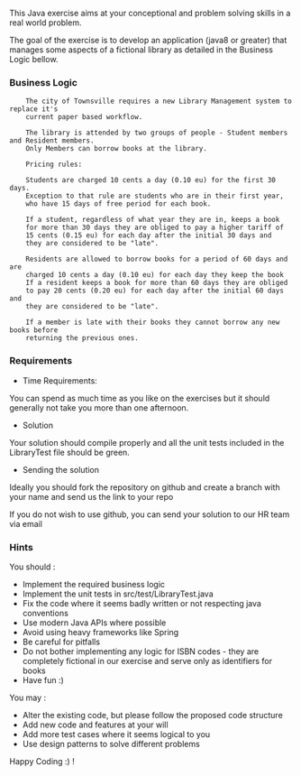 

This Java exercise aims at your conceptional and problem solving skills in a real world
problem.

The goal of the exercise is to develop an application (java8 or greater) that manages some aspects
of a fictional library as detailed in the Business Logic bellow.

### Business Logic

```text
    The city of Townsville requires a new Library Management system to replace it's
    current paper based workflow.
    
    The library is attended by two groups of people - Student members and Resident members.
    Only Members can borrow books at the library.
    
    Pricing rules:
    
    Students are charged 10 cents a day (0.10 eu) for the first 30 days.
    Exception to that rule are students who are in their first year,
    who have 15 days of free period for each book.
    
    If a student, regardless of what year they are in, keeps a book
    for more than 30 days they are obliged to pay a higher tariff of
    15 cents (0.15 eu) for each day after the initial 30 days and 
    they are considered to be "late".
    
    Residents are allowed to borrow books for a period of 60 days and are
    charged 10 cents a day (0.10 eu) for each day they keep the book
    If a resident keeps a book for more than 60 days they are obliged 
    to pay 20 cents (0.20 eu) for each day after the initial 60 days and
    they are considered to be "late".
    
    If a member is late with their books they cannot borrow any new books before
    returning the previous ones. 
```

### Requirements

* Time Requirements:

You can spend as much time as you like on the exercises but it should generally not take you more than
one afternoon. 

* Solution

Your solution should compile properly and all the unit tests included in the LibraryTest file should be green. 

* Sending the solution

Ideally you should fork the repository on github and create a branch with your name and send us the link to your repo

If you do not wish to use github, you can send your solution to our HR team via email
 

### Hints

You should :

* Implement the required business logic
* Implement the unit tests in src/test/LibraryTest.java
* Fix the code where it seems badly written or not respecting java conventions
* Use modern Java APIs where possible
* Avoid using heavy frameworks like Spring
* Be careful for pitfalls
* Do not bother implementing any logic for ISBN codes - they are completely fictional in our exercise
and serve only as identifiers for books
* Have fun :)


You may :

* Alter the existing code, but please follow the proposed code structure
* Add new code and features at your will
* Add more test cases where it seems logical to you
* Use design patterns to solve different problems

Happy Coding :) !
